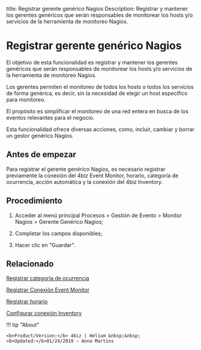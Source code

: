 title: Registrar gerente genérico Nagios
Description: Registrar y mantener los gerentes genéricos que serán responsables de monitorear los hosts y/o servicios de la herramienta de monitoreo Nagios.
# Registrar gerente genérico Nagios

El objetivo de esta funcionalidad es registrar y mantener los gerentes genéricos
que serán responsables de monitorear los hosts y/o servicios de la herramienta
de monitoreo Nagios.

Los gerentes permiten el monitoreo de todos los hosts o todos los servicios de
forma genérica, es decir, sin la necesidad de elegir un host específico para
monitoreo.

El propósito es simplificar el monitoreo de una red entera en busca de los
eventos relevantes para el negocio.

Esta funcionalidad ofrece diversas acciones, como, incluir, cambiar y borrar un
gestor genérico Nagios.

Antes de empezar
--------------------

Para registrar el gerente genérico Nagios, es necesario registrar previamente la
conexión del 4biz Event Monitor, horario, categoría de ocurrencia, acción
automática y la conexión del 4biz Inventory.

Procedimiento
-----------------

1.  Acceder al menú principal Procesos \> Gestión de Evento \> Monitor Nagios \>
    Gerente Genérico Nagios;

2.  Completar los campos disponibles;

3.  Hacer clic en "Guardar".


Relacionado
-----------

[Registrar categoría de ocurrencia](/es-es/4biz-helium/processes/event/configuration/register-occurence-category.html)

[Registrar Conexión Event Monitor](/es-es/4biz-helium/processes/event/configuration/register-event-monitor-connection.html)

[Registrar horario](/es-es/4biz-helium/processes/event/configuration/register-time.html)

[Configurar conexión Inventory](/es-es/4biz-helium/processes/event/configuration/set-inventory-connection.html)


!!! tip "About"

    <b>Product/Version:</b> 4biz | Helium &nbsp;&nbsp;
    <b>Updated:</b>01/24/2019 – Anna Martins
